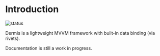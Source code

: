 # Introduction

![status](https://api.travis-ci.org/wearefractal/dermis.png)

Dermis is a lightweight MVVM framework with built-in data binding (via rivets).

Documentation is still a work in progress.